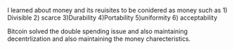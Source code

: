 I learned about money and its reuisites to be conidered as money such as 1) Divisible 2) scarce 3)Durability 4)Portability 5)uniformity 6) acceptability

Bitcoin solved the double spending issue and also maintaining decentrlization and also maintaining the money charecteristics.
